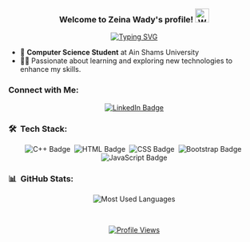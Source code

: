 <h3 align="center">
  Welcome to Zeina Wady's profile! 
  <img src="https://media.giphy.com/media/hvRJCLFzcasrR4ia7z/giphy.gif" width="28" alt="Welcome GIF">
</h3>

<p align="center">
  <a href="https://github.com/DenverCoder1/readme-typing-svg">
    <img src="https://readme-typing-svg.herokuapp.com/?lines=Computer%20Science%20Student;Always%20learning%20new%20things&font=Fira%20Code&center=true&width=440&height=45&color=f75c7e&vCenter=true&size=22" alt="Typing SVG">
  </a>
</p>

- 🏢 **Computer Science Student** at Ain Shams University
- 👨‍💻 Passionate about learning and exploring new technologies to enhance my skills.

### Connect with Me:

<p align="center">
  <a href="https://www.linkedin.com/in/zeina-wady-356b99264/" target="_blank">
    <img src="https://img.shields.io/badge/-Zeina%20Wady-0077B5?style=for-the-badge&logo=Linkedin&logoColor=white" alt="LinkedIn Badge"/>
  </a>
</p>

### 🛠 &nbsp;Tech Stack:
<p align="center">
  <img src="https://img.shields.io/badge/-C++-05122A?style=flat&logo=c%2B%2B&logoColor=00599C" alt="C++ Badge"/>&nbsp;
  <img src="https://img.shields.io/badge/-HTML-05122A?style=flat&logo=HTML5" alt="HTML Badge"/>&nbsp;
  <img src="https://img.shields.io/badge/-CSS-05122A?style=flat&logo=CSS3&logoColor=1572B6" alt="CSS Badge"/>&nbsp;
  <img src="https://img.shields.io/badge/-Bootstrap-05122A?style=flat&logo=bootstrap&logoColor=563D7C" alt="Bootstrap Badge"/>&nbsp;
  <img src="https://img.shields.io/badge/-JavaScript-05122A?style=flat&logo=javascript&logoColor=F7DF1E" alt="JavaScript Badge"/>
</p>

### 📊 &nbsp;GitHub Stats:
<p align="center">
  <img align="center" src="https://github-readme-stats.vercel.app/api/top-langs?username=zeinawady&show_icons=true&locale=en&layout=compact&theme=radical&count_private=true" alt="Most Used Languages" />
</p>

<br>

<p align="center">
  <a href="https://komarev.com/ghpvc/?username=zeinawady&style=for-the-badge">
    <img src="https://komarev.com/ghpvc/?username=zeinawady&style=for-the-badge" alt="Profile Views"/>
  </a>
</p>
